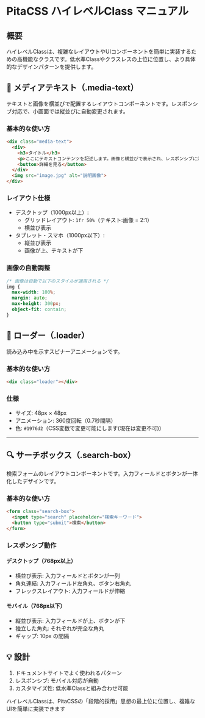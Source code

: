# PitaCSS ハイレベルClass マニュアル

## 概要
ハイレベルClassは、複雑なレイアウトやUIコンポーネントを簡単に実装するための高機能なクラスです。低水準Classやクラスレスの上位に位置し、より具体的なデザインパターンを提供します。

## 📰 メディアテキスト（.media-text）

テキストと画像を横並びで配置するレイアウトコンポーネントです。レスポンシブ対応で、小画面では縦並びに自動変更されます。

### 基本的な使い方

```html
<div class="media-text">
  <div>
    <h3>タイトル</h3>
    <p>ここにテキストコンテンツを記述します。画像と横並びで表示され、レスポンシブに対応しています。</p>
    <button>詳細を見る</button>
  </div>
  <img src="image.jpg" alt="説明画像">
</div>
```

### レイアウト仕様

- デスクトップ（1000px以上）: 
  - グリッドレイアウト: `1fr 50%`（テキスト:画像 = 2:1）
  - 横並び表示
- タブレット・スマホ（1000px以下）: 
  - 縦並び表示
  - 画像が上、テキストが下

### 画像の自動調整

```css
/* 画像は自動で以下のスタイルが適用される */
img {
  max-width: 100%;
  margin: auto;
  max-height: 300px;
  object-fit: contain;
}
```

## 🔄 ローダー（.loader）

読み込み中を示すスピナーアニメーションです。

### 基本的な使い方

```html
<div class="loader"></div>
```

### 仕様

- サイズ: 48px × 48px
- アニメーション: 360度回転（0.7秒間隔） 
- 色: `#1976d2`（CSS変数で変更可能にします(現在は変更不可)）

---

## 🔍 サーチボックス（.search-box）

検索フォームのレイアウトコンポーネントです。入力フィールドとボタンが一体化したデザインです。

### 基本的な使い方

```html
<form class="search-box">
  <input type="search" placeholder="検索キーワード">
  <button type="submit">検索</button>
</form>
```

### レスポンシブ動作

#### デスクトップ（768px以上）
- 横並び表示: 入力フィールドとボタンが一列
- 角丸連結: 入力フィールド左角丸、ボタン右角丸
- フレックスレイアウト: 入力フィールドが伸縮

#### モバイル（768px以下）
- 縦並び表示: 入力フィールドが上、ボタンが下
- 独立した角丸: それぞれが完全な角丸
- ギャップ: 10px の間隔

## 💡 設計

1. ドキュメントサイトでよく使われるパターン
2. レスポンシブ: モバイル対応が自動
3. カスタマイズ性: 低水準Classと組み合わせ可能

ハイレベルClassは、PitaCSSの「段階的採用」思想の最上位に位置し、複雑なUIを簡単に実装できます
